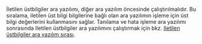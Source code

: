 İletilen üstbilgiler ara yazılımı, diğer ara yazılım öncesinde çalıştırılmalıdır. Bu sıralama, iletilen üst bilgi bilgilerine bağlı olan ara yazılımın işleme için üst bilgi değerlerini kullanmasını sağlar. Tanılama ve hata işleme ara yazılımı sonrasında Iletilen üstbilgiler ara yazılımını çalıştırmak için bkz. [Iletilen üstbilgiler ara yazılım sırası](xref:host-and-deploy/proxy-load-balancer#fhmo).